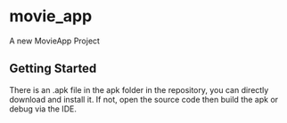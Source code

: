 # movie_app

A new MovieApp Project

## Getting Started


There is an .apk file in the apk folder in the repository, you can directly download and install it. If not, open the source code then build the apk or debug via the IDE.
